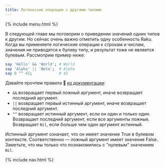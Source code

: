 ```yaml
---
title: Логические операции с другими типами
---
```


{% include menu.html %}

В следующей главе мы поговорим о приведении значений одних типов к другим. Но
сейчас очень важно отметить одну особенность Raku. Когда вы применяете
логические операции к строкам и числам, значения не приводятся к булеву типу, и
результат тоже не является булевым. Рассмотрим пример ниже:


```raku
say 'Hello' && 'World'; # World
say 'Alpha' || 'Beta';  # Alpha
say 0 ^^ 42;            # 42
```

Давайте прочтем правила 📖 [из документации](https://docs.raku.org/language/operators#Tight_AND_precedence):

* `&&` возвращает первый ложный аргумент, иначе возвращает последний аргумент.
* `||` возвращает первый истинный аргумент, иначе возвращает последний аргумент.
* `^^` возвращает истинный аргумент, если он один и только один. Возвращает
  последний аргумент, если все аргументы ложные. Возвращает `Nil`, если больше
  чем один аргумент истинный.

Истинный аргумент означает, что он имеет значение True в булевом
контексте. Соответственно — ложный аргумент имеет значение False.
Заметьте, что мы только что познакомились с "нулевым" значением `Nil`.

{% include nav.html %}
